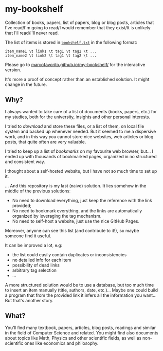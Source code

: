 # my-bookshelf
Collection of books, papers, list of papers, blog or blog posts, articles that I've read/I'm going to read/I would remember that they exist/It is unlikely that I'll read/I'll never read.

The list of items is stored in [`bookshelf.txt`](./bookshelf.txt) in the following format:

    item_name1 \t link1 \t tag1 \t tag2 \t ...
    item_name2 \t link2 \t tag1 \t tag2 \t ...

Please go to [marcofavorito.github.io/my-bookshelf/](https://marcofavorito.github.io/my-bookshelf/) for the interactive version.

It's more a proof of concept rather than an established solution. It might change in the future.

## Why?
I always wanted to take care of a list of documents (books, papers, etc.) for my studies, both for the university, insights and other personal interests.

I tried to _download_ and store these files, or a list of them, on local file system and backed up whenever needed. But it seemed to me a dispersive work, and in this way you cannot store nice websites, web articles or blog posts, that quite often are very valuable.

I tried to keep up a list of _bookmarks_ on my favourite web browser, but... I ended up with thousands of bookmarked pages, organized in no structured and consistent way.

I thought about a self-hosted website, but I have not so much time to set up it.

... And this repository is my last (naive) solution. It lies somehow in the middle of the previous solutions:
- No need to download everything, just keep the reference with the link provided;
- No need to bookmark everything, and the links are automatically organized by leveraging the tag mechanism.
- No need to self-host a website, just use the nice GitHub Pages.

Moreover, anyone can see this list (and contribute to it!), so maybe someone find it useful.

It can be improved a lot, e.g:
- the list could easily contain duplicates or inconsistencies
- no detailed info for each item
- possibility of dead links
- arbitrary tag selection
- ...

A more structured solution would be to use a database, but too much time to insert an item manually (title, authors, date, etc.)... Maybe one could build a program that from the provided link it infers all the information you want... But that's another story.


## What?
You'll find many textbook, papers, articles, blog posts, readings and similar in the field of Computer Science and related. You might find also documents about topics like Math, Physics and other scientific fields, as well as non-scientific ones like economics and philosophy.
